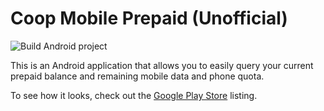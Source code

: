 # Coop Mobile Prepaid (Unofficial)

![Build Android project](https://github.com/frececroka/coop-mobile/workflows/Build%20Android%20project/badge.svg)

This is an Android application that allows you to easily query your current prepaid balance and remaining mobile data and phone quota.

To see how it looks, check out the [Google Play Store](https://play.google.com/store/apps/details?id=de.lorenzgorse.coopmobile) listing.
